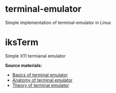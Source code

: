 # terminal-emulator
Simple implementation of terminal-emulator in Linux

# iksTerm

Simple X11 termianal emulator

**Source materials:**
- [Basics of terminal emulator](https://www.uninformativ.de/blog/postings/2018-02-24/0/POSTING-en.html)
- [Anatomy of terminal emulator](https://poor.dev/blog/terminal-anatomy/)
- [Theory of terminal emulator](https://medium.com/@artur.araqelyan.0001/developing-terminal-emulator-in-c-9f3d2007e7c1)
